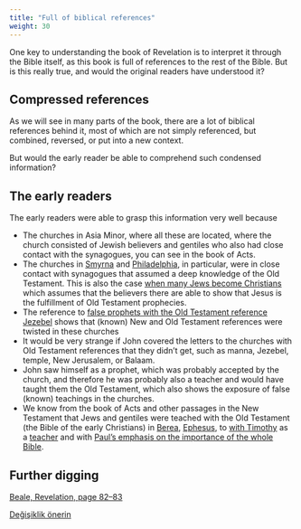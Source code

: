 ```yaml
---
title: "Full of biblical references"
weight: 30
---
```



One key to understanding the book of Revelation is to interpret it through the Bible itself, as this book is full of references to the rest of the Bible. But is this really true, and would the original readers have understood it?


## Compressed references

<a name="9772"></a>
As we will see in many parts of the book, there are a lot of biblical references behind it, most of which are not simply referenced, but combined, reversed, or put into a new context.

But would the early reader be able to comprehend such condensed information?


## The early readers

<a name="d805"></a>
The early readers were able to grasp this information very well because

- The churches in Asia Minor, where all these are located, where the church consisted of Jewish believers and gentiles who also had close contact with the synagogues, you can see in the book of Acts.
- The churches in [Smyrna](https://www.bibleserver.com/NIV/Revelation2%3A9) and [Philadelphia](https://www.bibleserver.com/NIV/Revelation3%3A9), in particular, were in close contact with synagogues that assumed a deep knowledge of the Old Testament. This is also the case [when many Jews become Christians](https://www.bibleserver.com/NIV/Revelation3%3A9) which assumes that the believers there are able to show that Jesus is the fulfillment of Old Testament prophecies.
- The reference to [false prophets with the Old Testament reference Jezebel](https://www.bibleserver.com/NIV/Revelation2%3A20) shows that (known) New and Old Testament references were twisted in these churches
- It would be very strange if John covered the letters to the churches with Old Testament references that they didn’t get, such as manna, Jezebel, temple, New Jerusalem, or Balaam.
- John saw himself as a prophet, which was probably accepted by the church, and therefore he was probably also a teacher and would have taught them the Old Testament, which also shows the exposure of false (known) teachings in the churches.
- We know from the book of Acts and other passages in the New Testament that Jews and gentiles were teached with the Old Testament (the Bible of the early Christians) in [Berea](https://www.bibleserver.com/NIV/Acts17%3A10-12), [Ephesus](https://www.bibleserver.com/NIV/Acts18%3A24-28), to [with Timothy](https://www.bibleserver.com/NIV/2%20Timothy2%3A2) as a [teacher](https://www.bibleserver.com/NIV/2%20Timothy2%3A15) and with [Paul’s emphasis on the importance of the whole Bible](https://www.bibleserver.com/NIV/2%20Timothy3%3A16-17).



## Further digging

<a name="9730"></a>
[Beale, Revelation, page 82–83](../../../gen/background/ressources/how-to-study-the-book-of-revelation#7557)






[Değişiklik önerin](https://github.com/revelation-today/revelation-today/blob/main/exampleSite/content/docs/background/literature/expl/full-of-biblical-references.md)

